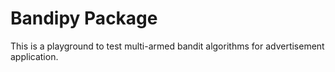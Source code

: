 # Bandipy Package

This is a playground to test multi-armed bandit algorithms for advertisement application.